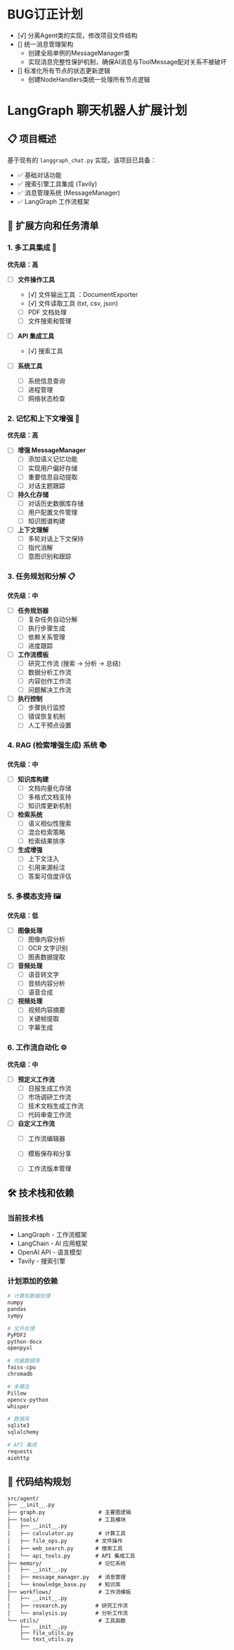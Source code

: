 # BUG订正计划
- [√] 分离Agent类的实现，修改项目文件结构
- [] 统一消息管理架构
  - 创建全局单例的MessageManager类
  - 实现消息完整性保护机制，确保AI消息与ToolMessage配对关系不被破坏
- [] 标准化所有节点的状态更新逻辑
  - 创建NodeHandlers类统一处理所有节点逻辑



# LangGraph 聊天机器人扩展计划

## 📋 项目概述
基于现有的 `langgraph_chat.py` 实现，该项目已具备：
- ✅ 基础对话功能
- ✅ 搜索引擎工具集成 (Tavily)
- ✅ 消息管理系统 (MessageManager)
- ✅ LangGraph 工作流框架

## 🎯 扩展方向和任务清单

### 1. 多工具集成 🔧
**优先级：高**


- [ ] **文件操作工具**
  - [√] 文件输出工具 ：DocumentExporter
  - [√] 文件读取工具 (txt, csv, json)
  - [ ] PDF 文档处理
  - [ ] 文件搜索和管理

- [ ] **API 集成工具**
  - [√] 搜索工具

- [ ] **系统工具**
  - [ ] 系统信息查询
  - [ ] 进程管理
  - [ ] 网络状态检查

### 2. 记忆和上下文增强 🧠
**优先级：高**

- [ ] **增强 MessageManager**
  - [ ] 添加语义记忆功能
  - [ ] 实现用户偏好存储
  - [ ] 重要信息自动提取
  - [ ] 对话主题跟踪

- [ ] **持久化存储**
  - [ ] 对话历史数据库存储
  - [ ] 用户配置文件管理
  - [ ] 知识图谱构建

- [ ] **上下文理解**
  - [ ] 多轮对话上下文保持
  - [ ] 指代消解
  - [ ] 意图识别和跟踪

### 3. 任务规划和分解 📋
**优先级：中**

- [ ] **任务规划器**
  - [ ] 复杂任务自动分解
  - [ ] 执行步骤生成
  - [ ] 依赖关系管理
  - [ ] 进度跟踪

- [ ] **工作流模板**
  - [ ] 研究工作流 (搜索 → 分析 → 总结)
  - [ ] 数据分析工作流
  - [ ] 内容创作工作流
  - [ ] 问题解决工作流

- [ ] **执行控制**
  - [ ] 步骤执行监控
  - [ ] 错误恢复机制
  - [ ] 人工干预点设置

### 4. RAG (检索增强生成) 系统 📚
**优先级：中**

- [ ] **知识库构建**
  - [ ] 文档向量化存储
  - [ ] 多格式文档支持
  - [ ] 知识库更新机制

- [ ] **检索系统**
  - [ ] 语义相似性搜索
  - [ ] 混合检索策略
  - [ ] 检索结果排序

- [ ] **生成增强**
  - [ ] 上下文注入
  - [ ] 引用来源标注
  - [ ] 答案可信度评估

### 5. 多模态支持 🖼️
**优先级：低**

- [ ] **图像处理**
  - [ ] 图像内容分析
  - [ ] OCR 文字识别
  - [ ] 图表数据提取

- [ ] **音频处理**
  - [ ] 语音转文字
  - [ ] 音频内容分析
  - [ ] 语音合成

- [ ] **视频处理**
  - [ ] 视频内容摘要
  - [ ] 关键帧提取
  - [ ] 字幕生成

### 6. 工作流自动化 ⚙️
**优先级：中**

- [ ] **预定义工作流**
  - [ ] 日报生成工作流
  - [ ] 市场调研工作流
  - [ ] 技术文档生成工作流
  - [ ] 代码审查工作流

- [ ] **自定义工作流**
  - [ ] 工作流编辑器
  - [ ] 模板保存和分享
  - [ ] 工作流版本管理



## 🛠️ 技术栈和依赖

### 当前技术栈
- LangGraph - 工作流框架
- LangChain - AI 应用框架
- OpenAI API - 语言模型
- Tavily - 搜索引擎

### 计划添加的依赖
```python
# 计算和数据处理
numpy
pandas
sympy

# 文件处理
PyPDF2
python-docx
openpyxl

# 向量数据库
faiss-cpu
chromadb

# 多模态
Pillow
opencv-python
whisper

# 数据库
sqlite3
sqlalchemy

# API 集成
requests
aiohttp
```

## 📝 代码结构规划

```
src/agent/
├── __init__.py
├── graph.py                 # 主要图逻辑
├── tools/                   # 工具模块
│   ├── __init__.py
│   ├── calculator.py        # 计算工具
│   ├── file_ops.py         # 文件操作
│   ├── web_search.py       # 搜索工具
│   └── api_tools.py        # API 集成工具
├── memory/                  # 记忆系统
│   ├── __init__.py
│   ├── message_manager.py   # 消息管理
│   └── knowledge_base.py    # 知识库
├── workflows/               # 工作流模板
│   ├── __init__.py
│   ├── research.py         # 研究工作流
│   └── analysis.py         # 分析工作流
└── utils/                   # 工具函数
    ├── __init__.py
    ├── file_utils.py
    └── text_utils.py
```
